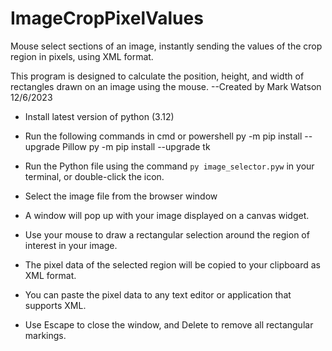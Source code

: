 # ImageCropPixelValues
Mouse select sections of an image, instantly sending the values of the crop region in pixels, using XML format. 


This program is designed to calculate the position, height, and width of rectangles drawn on an image using the mouse. 
--Created by Mark Watson 12/6/2023


- Install latest version of python (3.12)
- Run the following commands in cmd or powershell
py -m pip install --upgrade Pillow
py -m pip install --upgrade tk

- Run the Python file using the command `py image_selector.pyw` in your terminal, or double-click the icon.
- Select the image file from the browser window
- A window will pop up with your image displayed on a canvas widget.
- Use your mouse to draw a rectangular selection around the region of interest in your image.
- The pixel data of the selected region will be copied to your clipboard as XML format.
- You can paste the pixel data to any text editor or application that supports XML.
- Use Escape to close the window, and Delete to remove all rectangular markings.

